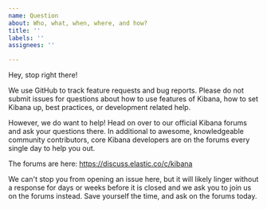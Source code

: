 ```yaml
---
name: Question
about: Who, what, when, where, and how?
title: ''
labels: ''
assignees: ''

---
```


Hey, stop right there!

We use GitHub to track feature requests and bug reports. Please do not submit issues for questions about how to use features of Kibana, how to set Kibana up, best practices, or development related help.

However, we do want to help! Head on over to our official Kibana forums and ask your questions there. In additional to awesome, knowledgeable community contributors, core Kibana developers are on the forums every single day to help you out.

The forums are here: https://discuss.elastic.co/c/kibana

We can't stop you from opening an issue here, but it will likely linger without a response for days or weeks before it is closed and we ask you to join us on the forums instead. Save yourself the time, and ask on the forums today.
